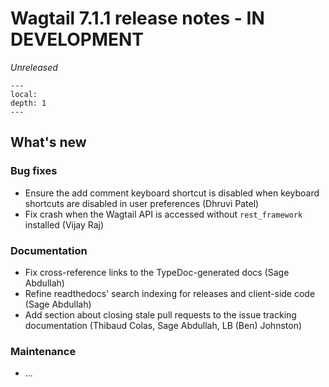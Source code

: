 # Wagtail 7.1.1 release notes - IN DEVELOPMENT

_Unreleased_

```{contents}
---
local:
depth: 1
---
```

## What's new

### Bug fixes

 * Ensure the add comment keyboard shortcut is disabled when keyboard shortcuts are disabled in user preferences (Dhruvi Patel)
 * Fix crash when the Wagtail API is accessed without `rest_framework` installed (Vijay Raj)

### Documentation

 * Fix cross-reference links to the TypeDoc-generated docs (Sage Abdullah)
 * Refine readthedocs' search indexing for releases and client-side code (Sage Abdullah)
 * Add section about closing stale pull requests to the issue tracking documentation (Thibaud Colas, Sage Abdullah, LB (Ben) Johnston)

### Maintenance

 * ...
